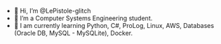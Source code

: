 - 👋 Hi, I’m @LePistole-glitch
- 👀 I’m a Computer Systems Engineering student.
- 🌱 I am currently learning Python, C#, ProLog, Linux, AWS, Databases (Oracle DB, MySQL - MySQLite), Docker.


<!---
LePistole-glitch/LePistole-glitch is a ✨ special ✨ repository because its `README.md` (this file) appears on your GitHub profile.
You can click the Preview link to take a look at your changes.
--->
